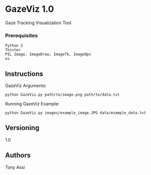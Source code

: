 # GazeViz 1.0

Gaze Tracking Visualization Tool

### Prerequisites

```
Python 2
Tkinter
PIL Image, ImageDraw, ImageTk, ImageOps
os 
```

## Instructions

GazeViz Arguments:
```
python GazeViz.py path/to/image.png path/to/data.txt
```

Running GazeViz Example:
```
python GazeViz.py images/example_image.JPG data/example_data.txt
```

## Versioning

1.0

## Authors

Tony Assi






